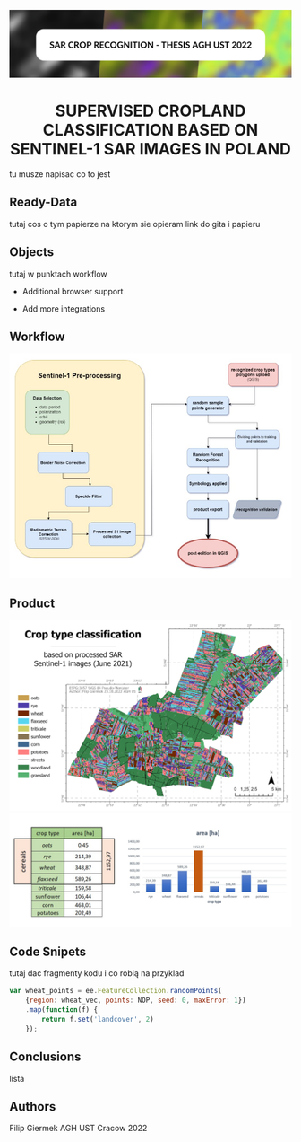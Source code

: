 
![banner](img/baner.png)


<h1 align="center"> SUPERVISED CROPLAND CLASSIFICATION BASED ON SENTINEL-1 SAR IMAGES IN POLAND </h1>


tu musze napisac co to jest




## Ready-Data
tutaj cos o tym papierze na ktorym sie opieram
link do gita i papieru
## Objects
tutaj w punktach workflow

- Additional browser support

- Add more integrations

## Workflow

![workflow](img/wf.jpeg)

## Product

![final_map](img/classified_final.png)
![statistics](img/stats.png)

## Code Snipets
tutaj dac fragmenty kodu i co robią
na przyklad
```js
var wheat_points = ee.FeatureCollection.randomPoints(
    {region: wheat_vec, points: NOP, seed: 0, maxError: 1})
    .map(function(f) {
        return f.set('landcover', 2)
    });
````

## Conclusions
lista
## Authors

Filip Giermek AGH UST Cracow 2022
